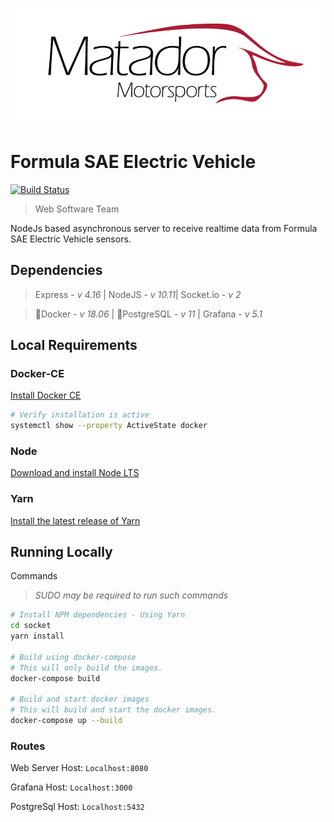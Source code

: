 ![](/readme/csunfsaelogo.png)

# Formula SAE Electric Vehicle
[![Build Status](https://travis-ci.org/csunfsae/formulaIO.svg?branch=master)](https://travis-ci.org/csunfsae/formulaIO)

> Web Software Team

NodeJs based asynchronous server to receive realtime data from Formula SAE Electric Vehicle sensors. 

## Dependencies

>Express - *v 4.16* | NodeJS - *v 10.11*| Socket.io - *v 2*

>:whale:Docker - *v 18.06* | :elephant:PostgreSQL - *v 11* | Grafana  - *v 5.1*

## Local Requirements
### Docker-CE
[Install Docker CE](https://docs.docker.com/install/)

```bash
# Verify installation is active
systemctl show --property ActiveState docker
```

### Node

[Download and install Node LTS](https://nodejs.org/en/download/)

### Yarn

[Install the latest release of Yarn](https://yarnpkg.com/lang/en/docs/install/)

## Running Locally

Commands

> *SUDO may be required to run such commands*


```bash
# Install NPM dependencies - Using Yarn
cd socket
yarn install

# Build using docker-compose 
# This will only build the images.
docker-compose build

# Build and start docker images
# This will build and start the docker images.
docker-compose up --build

```

### Routes

Web Server Host: `Localhost:8080`

Grafana Host: `Localhost:3000`

PostgreSql Host: `Localhost:5432`